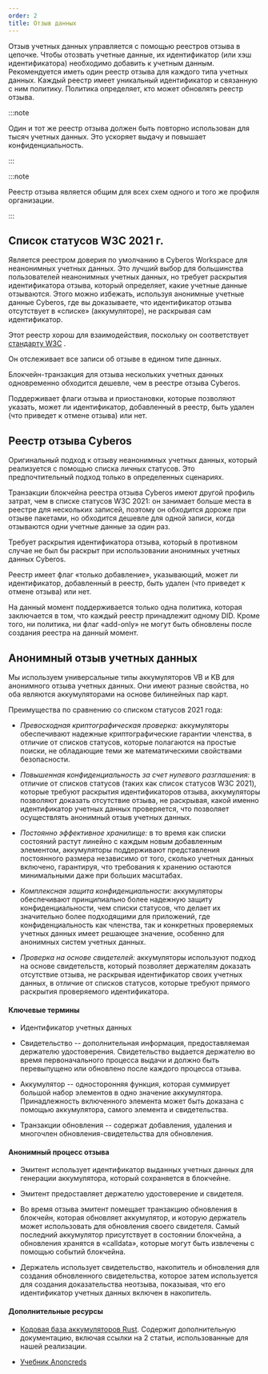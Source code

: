 ```yaml
---
order: 2
title: Отзыв данных
---
```


Отзыв учетных данных управляется с помощью реестров отзыва в цепочке. Чтобы отозвать учетные данные, их идентификатор (или хэш идентификатора) необходимо добавить к учетным данным. Рекомендуется иметь один реестр отзыва для каждого типа учетных данных. Каждый реестр имеет уникальный идентификатор и связанную с ним политику. Политика определяет, кто может обновлять реестр отзыва.

:::note 

Один и тот же реестр отзыва должен быть повторно использован для тысяч учетных данных. Это ускоряет выдачу и повышает конфиденциальность.

:::

:::note 

Реестр отзыва является общим для всех схем одного и того же профиля организации.

:::

## **Список статусов W3C 2021 г.**

Является реестром доверия по умолчанию в Cyberos Workspace для неанонимных учетных данных. Это лучший выбор для большинства пользователей неанонимных учетных данных, но требует раскрытия идентификатора отзыва, который определяет, какие учетные данные отзываются. Этого можно избежать, используя анонимные учетные данные Cyberos, где вы доказываете, что идентификатор отзыва отсутствует в «списке» (аккумуляторе), не раскрывая сам идентификатор.

Этот реестр хорош для взаимодействия, поскольку он соответствует [стандарту W3C](https://www.w3.org/community/reports/credentials/CG-FINAL-vc-status-list-2021-20230102/) .

Он отслеживает все записи об отзыве в едином типе данных.

Блокчейн-транзакция для отзыва нескольких учетных данных одновременно обходится дешевле, чем в реестре отзыва Cyberos.

Поддерживает флаги отзыва и приостановки, которые позволяют указать, может ли идентификатор, добавленный в реестр, быть удален (что приведет к отмене отзыва) или нет.

## **Реестр отзыва Cyberos**

Оригинальный подход к отзыву неанонимных учетных данных, который реализуется с помощью списка личных статусов. Это предпочтительный подход только в определенных сценариях.

Транзакции блокчейна реестра отзыва Cyberos имеют другой профиль затрат, чем в списке статусов W3C 2021: он занимает больше места в реестре для нескольких записей, поэтому он обходится дороже при отзыве пакетами, но обходится дешевле для одной записи, когда отзываются одни учетные данные за один раз.

Требует раскрытия идентификатора отзыва, который в противном случае не был бы раскрыт при использовании анонимных учетных данных Cyberos.

Реестр имеет флаг «только добавление», указывающий, может ли идентификатор, добавленный в реестр, быть удален (что приведет к отмене отзыва) или нет.

На данный момент поддерживается только одна политика, которая заключается в том, что каждый реестр принадлежит одному DID. Кроме того, ни политика, ни флаг «add-only» не могут быть обновлены после создания реестра на данный момент.

## **Анонимный отзыв учетных данных**

Мы используем универсальные типы аккумуляторов VB и KB для анонимного отзыва учетных данных. Они имеют разные свойства, но оба являются аккумуляторами на основе билинейных пар карт.

Преимущества по сравнению со списком статусов 2021 года:

-  *Превосходная криптографическая проверка:* аккумуляторы обеспечивают надежные криптографические гарантии членства, в отличие от списков статусов, которые полагаются на простые поиски, не обладающие теми же математическими свойствами безопасности.

-  *Повышенная конфиденциальность за счет нулевого разглашения:* в отличие от списков статусов (таких как список статусов W3C 2021), которые требуют раскрытия идентификаторов отзыва, аккумуляторы позволяют доказать отсутствие отзыва, не раскрывая, какой именно идентификатор учетных данных проверяется, что позволяет осуществлять анонимный отзыв учетных данных.

-  *Постоянно эффективное хранилище:* в то время как списки состояний растут линейно с каждым новым добавленным элементом, аккумуляторы поддерживают представления постоянного размера независимо от того, сколько учетных данных включено, гарантируя, что требования к хранению остаются минимальными даже при больших масштабах.

-  *Комплексная защита конфиденциальности:* аккумуляторы обеспечивают принципиально более надежную защиту конфиденциальности, чем списки статусов, что делает их значительно более подходящими для приложений, где конфиденциальность как членства, так и конкретных проверяемых учетных данных имеет решающее значение, особенно для анонимных систем учетных данных.

-  *Проверка на основе свидетелей:* аккумуляторы используют подход на основе свидетельств, который позволяет держателям доказать отсутствие отзыва, не раскрывая идентификатор своих учетных данных, в отличие от списков статусов, которые требуют прямого раскрытия проверяемого идентификатора.

#### **Ключевые термины**

-  Идентификатор учетных данных

-  Свидетельство -- дополнительная информация, предоставляемая держателю удостоверения. Свидетельство выдается держателю во время первоначального процесса выдачи и должно быть перевыпущено или обновлено после каждого процесса отзыва.

-  Аккумулятор -- односторонняя функция, которая суммирует большой набор элементов в одно значение аккумулятора. Принадлежность включенного элемента может быть доказана с помощью аккумулятора, самого элемента и свидетельства.

-  Транзакции обновления -- содержат добавления, удаления и многочлен обновления-свидетельства для обновления.

#### **Анонимный процесс отзыва**

-  Эмитент использует идентификатор выданных учетных данных для генерации аккумулятора, который сохраняется в блокчейне.

-  Эмитент предоставляет держателю удостоверение и свидетеля.

-  Во время отзыва эмитент помещает транзакцию обновления в блокчейн, которая обновляет аккумулятор, и которую держатель может использовать для обновления своего свидетеля. Самый последний аккумулятор присутствует в состоянии блокчейна, а обновления хранятся в «calldata», которые могут быть извлечены с помощью событий блокчейна.

-  Держатель использует свидетельство, накопитель и обновления для создания обновленного свидетельства, которое затем используется для создания доказательства неотзыва, показывая, что его идентификатор учетных данных включен в накопитель.

#### **Дополнительные ресурсы**

-  [Кодовая база аккумуляторов Rust](https://github.com/docknetwork/crypto/tree/main/vb_accumulator). Содержит дополнительную документацию, включая ссылки на 2 статьи, использованные для нашей реализации.

-  [Учебник Anoncreds](https://docknetwork.github.io/sdk/tutorials/tutorial_anoncreds.html)